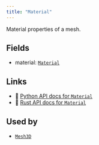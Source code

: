 ```yaml
---
title: "Material"
---
```


Material properties of a mesh.

## Fields

* material: [`Material`](../datatypes/material.md)

## Links
 * 🐍 [Python API docs for `Material`](https://ref.rerun.io/docs/python/nightly/package/rerun/components/material/)
 * 🦀 [Rust API docs for `Material`](https://docs.rs/rerun/0.9.0-alpha.6/rerun/components/struct.Material.html)


## Used by

* [`Mesh3D`](../archetypes/mesh3d.md)
